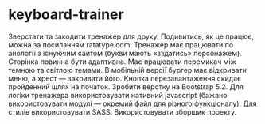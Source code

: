 # keyboard-trainer
Зверстати та закодити тренажер для друку. Подивитись, як це працює, можна за посиланням ratatype.com.
Тренажер має працювати по анології з існуючим сайтом (букви мають «з’їдатись» персонажем).
Сторінка повинна бути адаптивна.
Має працювати перемикач між темною та світлою темами.
В мобільній версії бургер має відкривати меню, а хрест — закривати його.
Кнопка перезавантаження скидає пройденний шлях на початок.
Зробити верстку на Bootstrap 5.2.
Для логіки тренажера використовувати нативний javascript (бажано використовувати модулі — окремий файл для різного функціоналу).
Для стилів використовувати SASS.
Використовувати зборщик проекту.
